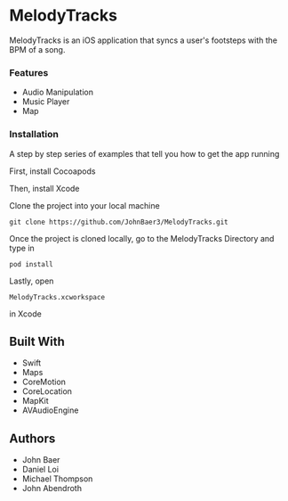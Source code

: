 # MelodyTracks

MelodyTracks is an iOS application that syncs a user's footsteps with the BPM of a song. 

### Features

- Audio Manipulation
- Music Player
- Map

### Installation

A step by step series of examples that tell you how to get the app running

First, install Cocoapods

Then, install Xcode

Clone the project into your local machine

```
git clone https://github.com/JohnBaer3/MelodyTracks.git
```

Once the project is cloned locally, go to the MelodyTracks Directory and type in 

```
pod install
```

Lastly, open 

```
MelodyTracks.xcworkspace
```

in Xcode

## Built With

- Swift
- Maps
- CoreMotion
- CoreLocation
- MapKit
- AVAudioEngine

## Authors

- John Baer
- Daniel Loi
- Michael Thompson
- John Abendroth
